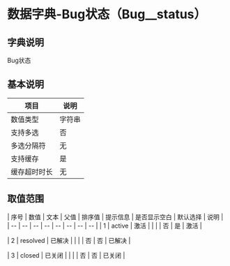 # 数据字典-Bug状态（Bug__status）
## 字典说明
Bug状态

## 基本说明
| 项目 | 说明 |
| -- | -- |
| 数值类型 | 字符串 |
| 支持多选 | 否 |
| 多选分隔符 | 无 |
| 支持缓存 | 是 |
| 缓存超时时长 | 无 |

## 取值范围
| 序号 | 数值 | 文本 | 父值 | 排序值 | 提示信息 | 是否显示空白 | 默认选择 | 说明 |
| -- | -- | -- | -- | -- | -- | -- | -- |
| 1 | active | 激活 |  |  |  | 否 | 是 | 激活 |

| 2 | resolved | 已解决 |  |  |  | 否 | 否 | 已解决 |

| 3 | closed | 已关闭 |  |  |  | 否 | 否 | 已关闭 |


